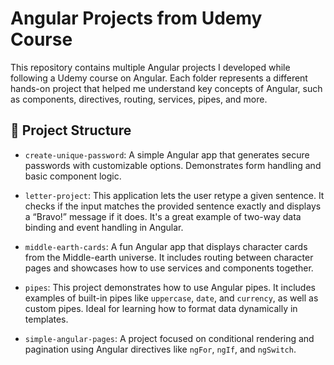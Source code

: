 # Angular Projects from Udemy Course

This repository contains multiple Angular projects I developed while following a Udemy course on Angular. Each folder represents a different hands-on project that helped me understand key concepts of Angular, such as components, directives, routing, services, pipes, and more.

## 📁 Project Structure

- `create-unique-password`: A simple Angular app that generates secure passwords with customizable options. Demonstrates form handling and basic component logic.

- `letter-project`: This application lets the user retype a given sentence. It checks if the input matches the provided sentence exactly and displays a “Bravo!” message if it does. It's a great example of two-way data binding and event handling in Angular.

- `middle-earth-cards`: A fun Angular app that displays character cards from the Middle-earth universe. It includes routing between character pages and showcases how to use services and components together.

- `pipes`: This project demonstrates how to use Angular pipes. It includes examples of built-in pipes like `uppercase`, `date`, and `currency`, as well as custom pipes. Ideal for learning how to format data dynamically in templates.

- `simple-angular-pages`: A project focused on conditional rendering and pagination using Angular directives like `ngFor`, `ngIf`, and `ngSwitch`.